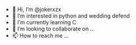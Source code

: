 - 👋 Hi, I’m @jokerxzx
- 👀 I’m interested in python and wedding defend
- 🌱 I’m currently learning C
- 💞️ I’m looking to collaborate on ...
- 📫 How to reach me ...

<!---
jokerxzx/jokerxzx is a ✨ special ✨ repository because its `README.md` (this file) appears on your GitHub profile.
You can click the Preview link to take a look at your changes.
--->
